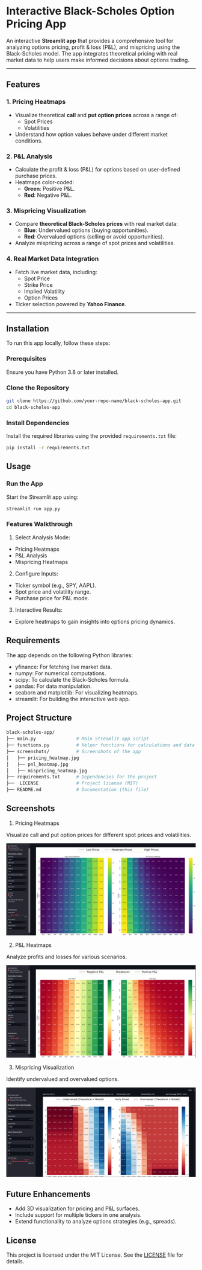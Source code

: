 # Interactive Black-Scholes Option Pricing App

An interactive **Streamlit app** that provides a comprehensive tool for analyzing options pricing, profit & loss (P&L), and mispricing using the Black-Scholes model. The app integrates theoretical pricing with real market data to help users make informed decisions about options trading.

---

## Features

### 1. **Pricing Heatmaps**
- Visualize theoretical **call** and **put option prices** across a range of:
  - Spot Prices
  - Volatilities
- Understand how option values behave under different market conditions.

### 2. **P&L Analysis**
- Calculate the profit & loss (P&L) for options based on user-defined purchase prices.
- Heatmaps color-coded:
  - **Green**: Positive P&L.
  - **Red**: Negative P&L.

### 3. **Mispricing Visualization**
- Compare **theoretical Black-Scholes prices** with real market data:
  - **Blue**: Undervalued options (buying opportunities).
  - **Red**: Overvalued options (selling or avoid opportunities).
- Analyze mispricing across a range of spot prices and volatilities.

### 4. **Real Market Data Integration**
- Fetch live market data, including:
  - Spot Price
  - Strike Price
  - Implied Volatility
  - Option Prices
- Ticker selection powered by **Yahoo Finance**.

---

## Installation

To run this app locally, follow these steps:

### Prerequisites
Ensure you have Python 3.8 or later installed.

### Clone the Repository
```bash
git clone https://github.com/your-repo-name/black-scholes-app.git
cd black-scholes-app
```

### Install Dependencies
Install the required libraries using the provided `requirements.txt` file:
```bash
pip install -r requirements.txt
```
## Usage

### Run the App

Start the Streamlit app using:
```bash
streamlit run app.py
```

### Features Walkthrough

1. Select Analysis Mode:
- Pricing Heatmaps
- P&L Analysis
- Mispricing Heatmaps
  
2. Configure Inputs:
- Ticker symbol (e.g., SPY, AAPL).
- Spot price and volatility range.
- Purchase price for P&L mode.
  
3. Interactive Results:
- Explore heatmaps to gain insights into options pricing dynamics.

## Requirements

The app depends on the following Python libraries:

- yfinance: For fetching live market data.
- numpy: For numerical computations.
- scipy: To calculate the Black-Scholes formula.
- pandas: For data manipulation.
- seaborn and matplotlib: For visualizing heatmaps.
- streamlit: For building the interactive web app.

## Project Structure

```bash
black-scholes-app/
├── main.py               # Main Streamlit app script
├── functions.py          # Helper functions for calculations and data fetching
├── screenshots/          # Screenshots of the app 
│   ├── pricing_heatmap.jpg 
│   ├── pnl_heatmap.jpg
│   ├── mispricing_heatmap.jpg
├── requirements.txt      # Dependencies for the project
├──  LICENSE              # Project license (MIT)
├── README.md             # Documentation (this file)
```

## Screenshots

1. Pricing Heatmaps

Visualize call and put option prices for different spot prices and volatilities.

![Pricing Heatmap](screenshots/pricing_heatmap.jpg "Pricing Heatmap Example")

2. P&L Heatmaps

Analyze profits and losses for various scenarios.

![P&L Heatmap](screenshots/P&L_heatmap.jpg "P&L Heatmap Example")

3. Mispricing Visualization

Identify undervalued and overvalued options.

![Mispricing Heatmap](screenshots/mispricing_heatmap.jpg "Mispricing Heatmap Example")

## Future Enhancements

- Add 3D visualization for pricing and P&L surfaces.
- Include support for multiple tickers in one analysis.
- Extend functionality to analyze options strategies (e.g., spreads).

## License

This project is licensed under the MIT License. See the [LICENSE](LICENSE) file for details.

